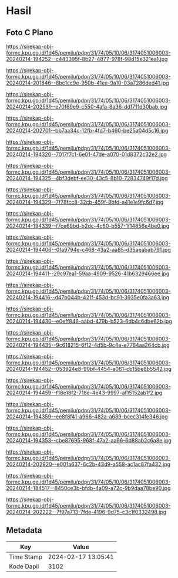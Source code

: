 # Hasil

## Foto C Plano

https://sirekap-obj-formc.kpu.go.id/1d45/pemilu/pdpr/31/74/05/10/06/3174051006003-20240214-194252--c443395f-8b27-4877-978f-98d15e321ea1.jpg

https://sirekap-obj-formc.kpu.go.id/1d45/pemilu/pdpr/31/74/05/10/06/3174051006003-20240214-201846--8bc1cc9e-950b-41ee-9a10-03a7286ded41.jpg

https://sirekap-obj-formc.kpu.go.id/1d45/pemilu/pdpr/31/74/05/10/06/3174051006003-20240214-202531--e70f69e9-c550-4afa-8a36-ddf711d30bab.jpg

https://sirekap-obj-formc.kpu.go.id/1d45/pemilu/pdpr/31/74/05/10/06/3174051006003-20240214-202701--bb7aa34c-12fb-4fd7-b460-be25a04d5c16.jpg

https://sirekap-obj-formc.kpu.go.id/1d45/pemilu/pdpr/31/74/05/10/06/3174051006003-20240214-194320--7017f7c1-6e01-47de-a070-01d8372c32e2.jpg

https://sirekap-obj-formc.kpu.go.id/1d45/pemilu/pdpr/31/74/05/10/06/3174051006003-20240214-194325--4bf3debf-ee30-43c5-8b10-72834749f17d.jpg

https://sirekap-obj-formc.kpu.go.id/1d45/pemilu/pdpr/31/74/05/10/06/3174051006003-20240214-194329--7f78fcc8-32cb-459f-8bfd-a41e1e9fc6d7.jpg

https://sirekap-obj-formc.kpu.go.id/1d45/pemilu/pdpr/31/74/05/10/06/3174051006003-20240214-194339--f7ce69bd-b2dc-4c60-b557-1f14856e4be0.jpg

https://sirekap-obj-formc.kpu.go.id/1d45/pemilu/pdpr/31/74/05/10/06/3174051006003-20240214-194406--0fa9794e-c468-43a2-aa85-d35aeabab791.jpg

https://sirekap-obj-formc.kpu.go.id/1d45/pemilu/pdpr/31/74/05/10/06/3174051006003-20240214-194411--29c97ea1-59aa-4909-9526-41b6329466ee.jpg

https://sirekap-obj-formc.kpu.go.id/1d45/pemilu/pdpr/31/74/05/10/06/3174051006003-20240214-194416--d47b044b-421f-453d-bc91-3935e0fa3a63.jpg

https://sirekap-obj-formc.kpu.go.id/1d45/pemilu/pdpr/31/74/05/10/06/3174051006003-20240214-194430--e0eff846-aabd-479b-b523-6db4c6dbe62b.jpg

https://sirekap-obj-formc.kpu.go.id/1d45/pemilu/pdpr/31/74/05/10/06/3174051006003-20240214-194435--9c618215-6f12-4d5b-9c4e-e7764aa264cb.jpg

https://sirekap-obj-formc.kpu.go.id/1d45/pemilu/pdpr/31/74/05/10/06/3174051006003-20240214-194452--053924e8-90bf-4454-a061-cb15be8b5542.jpg

https://sirekap-obj-formc.kpu.go.id/1d45/pemilu/pdpr/31/74/05/10/06/3174051006003-20240214-194459--f18e18f2-718e-4e43-9997-af15152ab1f2.jpg

https://sirekap-obj-formc.kpu.go.id/1d45/pemilu/pdpr/31/74/05/10/06/3174051006003-20240214-194359--ee8f8f41-a966-482a-a689-bcec314fe346.jpg

https://sirekap-obj-formc.kpu.go.id/1d45/pemilu/pdpr/31/74/05/10/06/3174051006003-20240214-194353--cbe87695-968f-47a2-aa96-6d88ab2c6a8e.jpg

https://sirekap-obj-formc.kpu.go.id/1d45/pemilu/pdpr/31/74/05/10/06/3174051006003-20240214-202920--e001a637-6c2b-43d9-a558-ac1ac87fa432.jpg

https://sirekap-obj-formc.kpu.go.id/1d45/pemilu/pdpr/31/74/05/10/06/3174051006003-20240214-184517--8450ce3b-bfdb-4a09-a72c-9b9daa78be90.jpg

https://sirekap-obj-formc.kpu.go.id/1d45/pemilu/pdpr/31/74/05/10/06/3174051006003-20240214-202222--7f97a713-7fde-4196-9d75-c3c1f0332498.jpg


## Metadata

| Key        | Value               |
| ---------- | ------------------- |
| Time Stamp | 2024-02-17 13:05:41 |
| Kode Dapil | 3102                |



